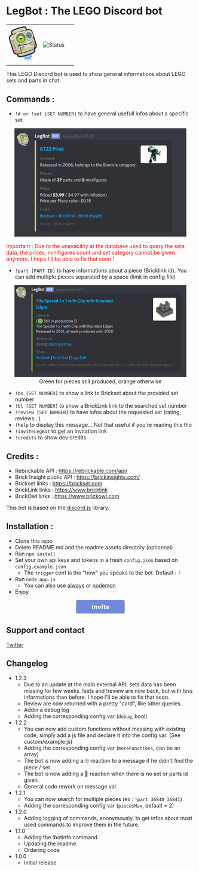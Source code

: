 # LegBot : The LEGO Discord bot

<!-- > Yes, hybdid html markdown, sorry :( <--->

<table style="width:100%; border: none;" align="center">
<td style="width:49%; border: none;">
<img height="100" src="./readme.assets/legBot.png" alt="Logo">
</td>
<td style="width:49%; border: none;">
<img src="https://discordbots.org/api/widget/status/666184693531672608.svg" alt="Status">
</td>
</div>

</table>

This LEGO Discord bot is used to show general informations about LEGO sets and parts in chat.

## Commands :
- `!# or !set [SET NUMBER]` to have general usefull infos about a specific set
<p align="center">
	<img width="460" src="./readme.assets/set-example.png" alt="Parts Example">

</p>
<span style="color:red">Important : Due to the unavability at the database used to query the sets data, the prices, minifigures count and set category cannot be given anymore. I hope I'll be able to fix that soon !</span>

- `!part [PART ID]` to have informations about a piece (Bricklink id). You can add multiple pieces separated by a space (limit in config file)
<p align="center">
	<img width="460" src="./readme.assets/part-example.png" alt="Parts Example"> <br> Green for pieces still produced, orange otherwise
</p>

- `!bs [SET NUMBER]`  to show a link to Brickset about the provided set number
- `!bl [SET NUMBER]`  to show a BrickLink link to the searched set number
- `!review [SET NUMBER]`  to have infos about the requested set (rating, reviews...)
- `!help`  to display this message... Not that useful if you're reading this tho
- `!inviteLegBot`  to get an invitation link
- `!credits`  to show dev credits


## Credits :
- Rebrickable API : https://rebrickable.com/api/
- Brick Insight public API : https://brickinsights.com/
- Brickset links : https://brickset.com
- BrickLink links : https://www.bricklink
- BrickOwl links : https://www.brickowl.com

This bot is based on the [discord.js](https://discord.js.org/) library.


## Installation :
- Clone this repo
- Delete README.md and the readme.assets directory (optionnal)
- Run `npm install`
- Set your own api keys and tokens in a fresh `config.json` based on `config.example.json`
  - The `trigger` conf is the "how" you speaks to the bot. Default :  `!`
- Run `node app.js`
  - You can also use [always](https://www.npmjs.com/package/always) or [nodemon](https://nodemon.io/)
- Enjoy


<p align="center">
	<a href="https://discordapp.com/oauth2/authorize?client_id=666184693531672608&scope=bot&permissions=0">
	<img src="./readme.assets/invitebutton.png" alt="Invite me !"> </a>
</p>

## Support and contact
[Twitter](https://twitter.com/thibaut_plg)

## Changelog

- 1.2.3
  - Due to an update at the main external API, sets data has been missing for few weeks. !sets and !review are now back, but with less informations than before. I hope I'll be able to fix that soon.
  - Review are now returned with a pretty "card", like other queries.
  - Addin a debug log
  - Adding the corresponding config var (`debug`, bool)
- 1.2.2
  - You can now add custom functions without messing with existing code, simply add a js file and declare it into the config var. (See custom/example.js)
  - Adding the corresponding config var (`moreFunctions`, can be an array)
  - The bot is now adding a 🙄 reaction to a message if he didn't find the piece / set.
  - The bot is now adding a 🤔 reaction when there is no set or parts id given.
  - General code rework on message var.
- 1.2.1
  - You can now search for multiple pieces (ex : `!part 36840 36841`)
  - Adding the corresponding config var (`piecesMax`, default = 2)
- 1.2.0
  - Adding logging of commands, anonymously, to get infos about most used commands to improve them in the future.
- 1.1.0
  - Adding the !botinfo command
  - Updating the readme
  - Ordering code
- 1.0.0
  - Initial release